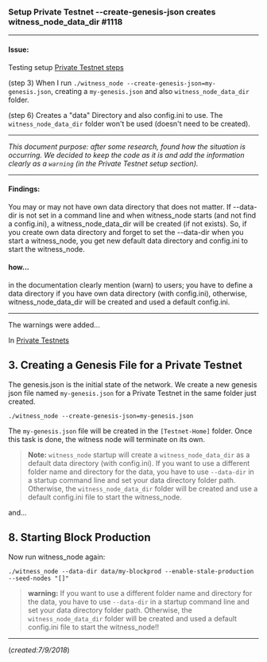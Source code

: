 ### Setup Private Testnet --create-genesis-json creates witness_node_data_dir #1118

***

#### Issue:

Testing setup [Private Testnet steps](https://dev-doc.readthedocs.io/en/master/development/testnets/private_testnet.html)

(step 3) When I run `./witness_node --create-genesis-json=my-genesis.json`, creating a `my-genesis.json` and also `witness_node_data_dir` folder.

(step 6) Creates a "data" Directory and also config.ini to use. The `witness_node_data_dir` folder won't be used (doesn't need to be created).

***
*This document purpose: after some research, found how the situation is occurring. We decided to keep the code as it is and add the information clearly as a `warning` (in the Private Testnet setup section).*

***



#### Findings:
You may or may not have own data directory that does not matter. If --data-dir is not set in a command line and when witness_node starts (and not find a config.ini), a witness_node_data_dir will be created (if not exists). So, if you create own data directory and forget to set the --data-dir when you start a witness_node, you get new default data directory and config.ini to start the witness_node.

#### how...
in the documentation clearly mention (warn) to users; you have to define a data directory if you have own data directory (with config.ini), otherwise, witness_node_data_dir will be created and used a default config.ini.

***

The warnings were added...

In [Private Testnets](https://dev-doc.readthedocs.io/en/master/development/testnets/private_testnet.html#genesis-file)

## 3. Creating a Genesis File for a Private Testnet

The genesis.json is the initial state of the network. We create a new genesis json file named `my-genesis.json` for a Private Testnet in the same folder just created.

    ./witness_node --create-genesis-json=my-genesis.json

The `my-genesis.json` file will be created in the `[Testnet-Home]` folder. Once this task is done, the witness node will terminate on its own.

> **Note:** `witness_node` startup will create a `witness_node_data_dir` as a default data directory (with config.ini). If you want to use a different folder name and directory for the data, you have to use `--data-dir` in a startup command line and set your data directory folder path. Otherwise, the `witness_node_data_dir` folder will be created and use a default config.ini file to start the witness_node.

and...


## 8. Starting Block Production

Now run witness_node again:

    ./witness_node --data-dir data/my-blockprod --enable-stale-production --seed-nodes "[]"

> **warning:** If you want to use a different folder name and directory for the data, you have to use `--data-dir` in a startup command line and set your data directory folder path. Otherwise, the `witness_node_data_dir` folder will be created and used a default config.ini file to start the witness_node!!

***

(*created:7/9/2018*)
